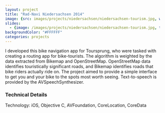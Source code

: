 ```yaml
---
layout: project
title: "Rad-Navi Niedersachsen 2014"
image: {src: images/projects/niedersachsen/niedersachsen-tourism.jpg, width: 500, height: 281, title: "Niedersachsen Tourism Screenshots"}
slides:
  - {image: /images/projects/niedersachsen/niedersachsen-tourism.jpg, title: "Bike Navigation App - Niedersachsen Tourism"}
backgroundColor: "#FFFFFF"
categories: projects
---
```

I developed this bike navigation app for Toursprung, who were tasked with creating a routing app for bike-tourists. The algorithm is weighted by the data extracted from Bikemap and OpenStreetMap. OpenStreetMap data identifies touristically significant roads, and Bikemap identifies roads that bike riders actually ride on. The project aimed to provide a simple interface to get you and your bike to the spots most worth seeing. Text-to-speech is provided by the AVSpeechSynthesizer.

### Technical Details
Technology: iOS, Objective C, AVFoundation, CoreLocation, CoreData
